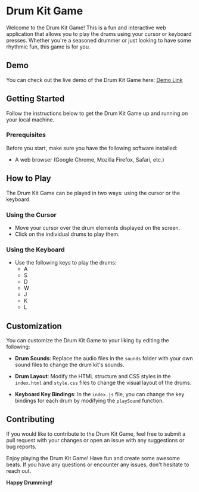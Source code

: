 # Drum Kit Game

Welcome to the Drum Kit Game! This is a fun and interactive web application that allows you to play the drums using your cursor or keyboard presses. Whether you're a seasoned drummer or just looking to have some rhythmic fun, this game is for you.

## Demo

You can check out the live demo of the Drum Kit Game here: [Demo Link](#)

## Getting Started

Follow the instructions below to get the Drum Kit Game up and running on your local machine.

### Prerequisites

Before you start, make sure you have the following software installed:

- A web browser (Google Chrome, Mozilla Firefox, Safari, etc.)

## How to Play

The Drum Kit Game can be played in two ways: using the cursor or the keyboard.

### Using the Cursor

- Move your cursor over the drum elements displayed on the screen.
- Click on the individual drums to play them.

### Using the Keyboard

- Use the following keys to play the drums:
  - A
  - S
  - D
  - W
  - J
  - K
  - L

## Customization

You can customize the Drum Kit Game to your liking by editing the following:

- **Drum Sounds**: Replace the audio files in the `sounds` folder with your own sound files to change the drum kit's sounds.

- **Drum Layout**: Modify the HTML structure and CSS styles in the `index.html` and `style.css` files to change the visual layout of the drums.

- **Keyboard Key Bindings**: In the `index.js` file, you can change the key bindings for each drum by modifying the `playSound` function.

## Contributing

If you would like to contribute to the Drum Kit Game, feel free to submit a pull request with your changes or open an issue with any suggestions or bug reports.

Enjoy playing the Drum Kit Game! Have fun and create some awesome beats. If you have any questions or encounter any issues, don't hesitate to reach out.

**Happy Drumming!**
